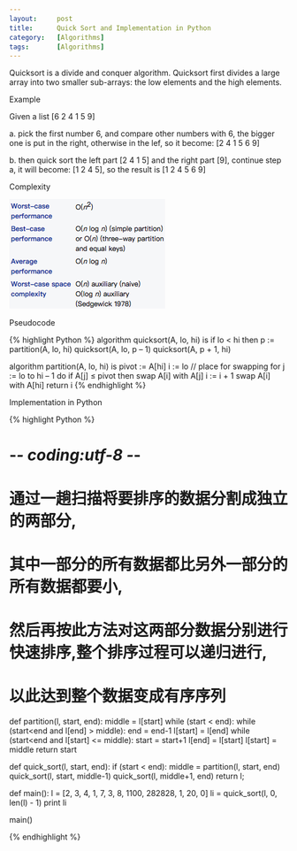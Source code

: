 ```yaml
---
layout:     post
title:      Quick Sort and Implementation in Python
category:   [Algorithms] 
tags:       [Algorithms]
---
```


Quicksort is a divide and conquer algorithm. Quicksort first divides a large array into two smaller sub-arrays: the low elements and the high elements. 

Example

Given a list [6 2 4 1 5 9]

a. pick the first number 6, and compare other numbers with 6, the bigger one is put in the right, otherwise in the lef, so it become: [2 4 1 5 6 9]

b. then quick sort the left part [2 4 1 5] and the right part [9], continue step a, it will become: [1 2 4 5], so the result is [1 2 4 5 6 9]

Complexity

![](/images/algorithms/quick.png)

Pseudocode

{% highlight Python %}
algorithm quicksort(A, lo, hi) is
    if lo < hi then
        p := partition(A, lo, hi)
        quicksort(A, lo, p – 1)
        quicksort(A, p + 1, hi)

algorithm partition(A, lo, hi) is
    pivot := A[hi]
    i := lo     // place for swapping
    for j := lo to hi – 1 do
        if A[j] ≤ pivot then
            swap A[i] with A[j]
            i := i + 1
    swap A[i] with A[hi]
    return i
{% endhighlight %}

Implementation in Python

{% highlight Python %}
# -*- coding:utf-8 -*-
# 通过一趟扫描将要排序的数据分割成独立的两部分,
# 其中一部分的所有数据都比另外一部分的所有数据都要小,
# 然后再按此方法对这两部分数据分别进行快速排序,整个排序过程可以递归进行,
# 以此达到整个数据变成有序序列

def partition(l, start, end):
    middle = l[start]
    while (start < end):
        while (start<end and l[end] > middle):
            end = end-1
        l[start] = l[end]
        while (start<end and l[start] <= middle):
            start = start+1
        l[end] = l[start]
    l[start] = middle
    return start

def quick_sort(l, start, end):
    if (start < end):
        middle = partition(l, start, end)
        quick_sort(l, start, middle-1)
        quick_sort(l, middle+1, end)
    return l;

def main():
    l = [2, 3, 4, 1, 7, 3, 8, 1100, 282828, 1, 20, 0]
    li = quick_sort(l, 0, len(l) - 1)
    print li

main()

{% endhighlight %}